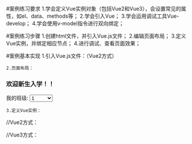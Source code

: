 #案例练习要求
    1.学会定义Vue实例对象（包括Vue2和Vue3），会设置常见的属性，如el、data、methods等；
    2.学会引入Vue；
    3.学会运用调试工具Vue-develop；
    4.学会使用v-model指令进行双向绑定；

#案例练习步骤
    1.创建html文件，并引入Vue.js文件；
    2.编辑页面布局；
    3.定义Vue实例，并绑定相应节点；
    4.进行调试、查看页面效果；

#案例基本实现
    1.引入Vue.js文件：（Vue2方式）
<script type="text/javascript" src="../vue/js/vue.js"></script>

    2.页面布局：
<h3>欢迎新生入学！！</h3>
<p>我的班级:
    <select>
        <option value="" disabled>请选择</option>
        <option value="1">1</option>
        <option value="2">2</option>
        <option value="3">3</option>
        <option value="4">4</option>
    </select>
</p>

    3.定义Vue实例：
//Vue2方式：
<script type="text/javascript">
    var vm = new Vue({
        el:'#vue',  //挂载在id为vue的元素上
        data:{selection:0}
    })
</script>
//Vue3方式：
<script type="text/javascript">
    import {createApp} from 'vue'
    createApp({
        data(){
            return {
                selection:0
            }
        }
    }).mount('#vue')
</script>
